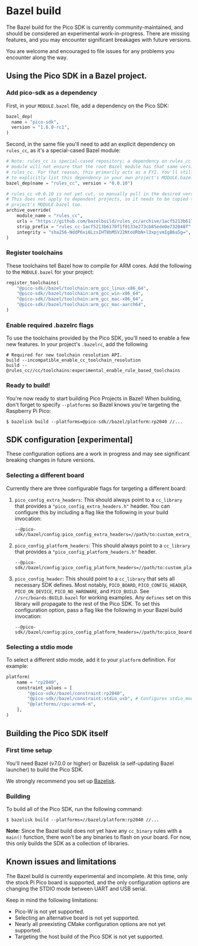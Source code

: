 # Bazel build
The Bazel build for the Pico SDK is currently community-maintained, and should
be considered an experimental work-in-progress. There are missing features,
and you may encounter significant breakages with future versions.

You are welcome and encouraged to file issues for any problems you encounter
along the way.

## Using the Pico SDK in a Bazel project.

### Add pico-sdk as a dependency
First, in your `MODULE.bazel` file, add a dependency on the Pico SDK:
```python
bazel_dep(
  name = "pico-sdk",
  version = "1.6.0-rc1",
)
```
Second, in the same file you'll need to add an explicit dependency on
`rules_cc`, as it's a special-cased Bazel module:
```python
# Note: rules_cc is special-cased repository; a dependency on rules_cc in a
# module will not ensure that the root Bazel module has that same version of
# rules_cc. For that reason, this primarily acts as a FYI. You'll still need
# to explicitly list this dependency in your own project's MODULE.bazel file.
bazel_dep(name = "rules_cc", version = "0.0.10")

# rules_cc v0.0.10 is not yet cut, so manually pull in the desired version.
# This does not apply to dependent projects, so it needs to be copied to your
# project's MODULE.bazel too.
archive_override(
    module_name = "rules_cc",
    urls = "https://github.com/bazelbuild/rules_cc/archive/1acf5213b6170f1f0133e273cb85ede0e732048f.zip",
    strip_prefix = "rules_cc-1acf5213b6170f1f0133e273cb85ede0e732048f",
    integrity = "sha256-NddP6xi6LzsIHT8bMSVJ2NtoURbN+l3xpjvmIgB6aSg=",
)
```

### Register toolchains
These toolchains tell Bazel how to compile for ARM cores. Add the following
to the `MODULE.bazel` for your project:
```python
register_toolchains(
    "@pico-sdk//bazel/toolchain:arm_gcc_linux-x86_64",
    "@pico-sdk//bazel/toolchain:arm_gcc_win-x86_64",
    "@pico-sdk//bazel/toolchain:arm_gcc_mac-x86_64",
    "@pico-sdk//bazel/toolchain:arm_gcc_mac-aarch64",
)
```

### Enable required .bazelrc flags
To use the toolchains provided by the Pico SDK, you'll need to enable a few
new features. In your project's `.bazelrc`, add the following
```
# Required for new toolchain resolution API.
build --incompatible_enable_cc_toolchain_resolution
build --@rules_cc//cc/toolchains:experimental_enable_rule_based_toolchains
```

### Ready to build!
You're now ready to start building Pico Projects in Bazel! When building,
don't forget to specify `--platforms` so Bazel knows you're targeting the
Raspberry Pi Pico:
```console
$ bazelisk build --platforms=@pico-sdk//bazel/platform:rp2040 //...
```

## SDK configuration [experimental]
These configuration options are a work in progress and may see significant
breaking changes in future versions.

### Selecting a different board
Currently there are three configurable flags for targeting a different board:
1. `pico_config_extra_headers`: This should always point to a `cc_library `that
   provides a `"pico_config_extra_headers.h"` header. You can configure this
   by including a flag like the following in your build invocation:
   ```
   --@pico-sdk//bazel/config:pico_config_extra_headers=//path/to:custom_extra_headers
   ```
2. `pico_config_platform_headers`: This should always point to a `cc_library`
   that provides a `"pico_config_platform_headers.h"` header.
   ```
   --@pico-sdk//bazel/config:pico_config_platform_headers=//path/to:custom_platform_headers
   ```
3. `pico_config_header`: This should point to a `cc_library` that sets all
   necessary SDK defines. Most notably, `PICO_BOARD`, `PICO_CONFIG_HEADER`,
   `PICO_ON_DEVICE`, `PICO_NO_HARDWARE`, and `PICO_BUILD`. See
   `//src/boards:BUILD.bazel` for working examples. Any `defines` set on this
   library will propagate to the rest of the Pico SDK. To set this configuration
   option, pass a flag like the following in your Bazel build invocation:
   ```
   --@pico-sdk//bazel/config:pico_config_platform_headers=//path/to:pico_board_config
   ```

### Selecting a stdio mode
To select a different stdio mode, add it to your `platform` definition. For
example:
```python
platform(
    name = "rp2040",
    constraint_values = [
        "@pico-sdk//bazel/constraint:rp2040",
        "@pico-sdk//bazel/constraint:stdio_usb", # Configures stdio_mode.
        "@platforms//cpu:armv6-m",
    ],
)
```

## Building the Pico SDK itself

### First time setup
You'll need Bazel (v7.0.0 or higher) or Bazelisk (a self-updating Bazel
launcher) to build the Pico SDK.

We strongly recommend you set up
[Bazelisk](https://bazel.build/install/bazelisk).

### Building
To build all of the Pico SDK, run the following command:
```console
$ bazelisk build --platforms=//bazel/platform:rp2040 //...
```

**Note:** Since the Bazel build does not yet have any `cc_binary` rules with a
`main()` function, there won't be any binaries to flash on your board. For now,
this only builds the SDK as a collection of libraries.

## Known issues and limitations
The Bazel build is currently experimental and incomplete. At this time, only the
stock Pi Pico board is supported, and the only configuration options are
changing the STDIO mode between UART and USB serial.

Keep in mind the following limitations:
* Pico-W is not yet supported.
* Selecting an alternative board is not yet supported.
* Nearly all preexisting CMake configuration options are not yet supported.
* Targeting the host build of the Pico SDK is not yet supported.
